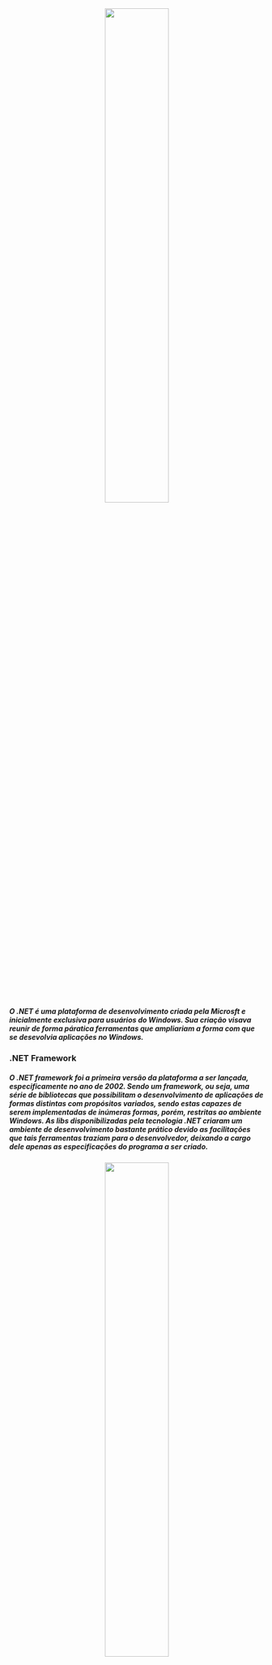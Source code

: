 <div align="center">
  <img width="50%" src="https://cdn.icon-icons.com/icons2/2248/PNG/512/dot_net_icon_138665.png" >
</div>

 <h5>
     O .NET é uma plataforma de desenvolvimento criada pela Microsft e inicialmente exclusiva para
     usuários do Windows. Sua criação visava reunir de forma páratica ferramentas que ampliariam a 
     forma com que se desevolvia aplicações no Windows.
 </h5>

<h3>.NET Framework</h3>

 <h5>
     O .NET framework foi a primeira versão da plataforma a ser lançada, especificamente no ano de 
     2002. Sendo um framework, ou seja, uma série de bibliotecas que possibilitam o desenvolvimento de
     aplicações de formas distintas com propósitos variados, sendo estas capazes de serem implementadas
     de inúmeras formas, porém, restritas ao ambiente Windows. As libs disponibilizadas pela tecnologia
     .NET criaram um ambiente de desenvolvimento bastante prático devido as facilitações que tais
     ferramentas traziam para o desenvolvedor, deixando a cargo dele apenas as especificações do programa
     a ser criado.
 </h5>

 <div align="center">
    <img width="50%" src="https://user-images.githubusercontent.com/61476935/115619068-d45e2d00-a2c9-11eb-85d8-ae0ce91fdcc8.png">
 </div>
 

 <h5>
    O .NET é ambienteado e desenvolvido no Visual Studio, IDE capaz de interagir diretamente com 
    funcionalidades do sistema operacional, nesse caso ainda restrito ao sistema da Operacional da
    Microsft. Suportando linguagens como VB(Visual Basic), C#, C++, F# e Python, o Visual Studio é
    bastante versátil, sendo companhia constante do desenvolvedor .NET.
 </h5>

 <h5>
   Além disso, nele é possível desenvolver uma série de tipos de aplicações, sejam voltadas para os
   ambientes de Console, Windows Form, Web ou mesmo Mobile, cada uma demandando uma das variações 
   do próprio .NET.
</h5>


<h2>ATUALIZAÇÕES DO .NET</h2>

<h3>.NET Core</h3>

 <h5>
    Sendo introzido no mercado em 2016 com o propósito de ampliar as fronteiras do desenvolvimento
    usando o .NET, a Microsft desenvolveu o que seria definido como uma modernização do já difundido
    .NET, sua versão Core. A atualização buscava quebrar a barreira de exclusividade que o Windows
    detinha sobre a ferramenta. Com essa mudança, tanto o Linux quanto o mcOS passaram a ser contemplados
    com a possibilidade de suporte ao .NET, ou melhor dizendo, .NET Core. Uma grnade mudança trazida pela 
    atualização foi que o .NET passou a ser Open Source, permitindo a contribuição dos próprios usuáriso.
</h5>

<h3>ASP.NET Core</h3>

 <h5>
    O Asp.Net Core é uma versão do Asp.Net que é ambientado na plataforma .NET Core. Quando foi lançado,
    Asp.Net tinha como maior função permitir a migração de conseitos do desenvolvimento DeskTop para
    a Web. As Ferramentas que levaram a sua criação, como Delphi e Visual Basic, as quais permitiam
    a criação mas somplória de interfaces gráficas no desenvolvimento DeskTop, podendo ser dito que com
    um simples "arrastar" de componentes o processo se dava como feito, tornavam possível uma maior dedicação
    a lógica por trás da interface. Com isso, foi desenvolvido o ASP.NET Web Forms.
 </h5>

 <h5>
    Mesmo parecendo adequando, a legibilidade da liguagem de marcação gerada pelo Web Forms era bastante 
    poluída e passou a cair em desuso. Mesmo com o fracass, o Asp.Net não foi descartanto, sofrente várias
    atualizações com o passar dos anos, sendo alguns delas o ASP.NET MVC: Aplicação do padrão MVC em
    aplicações do gênero; e o Web API: Criação de Api's usando a plataforma;
 </h5>

 <h5>
    Após várias atualizações, a Microsft partiu da idéia de atualizações pensando na comunidade para 
    qual a ferramenta era essencaial, tornando-a Open Source. Com isso, vendo que muitas modificações
    teriam que ser feitas, foi desenvolvido e lançado do zero em 2016 o ASP.NET Core.
 </h5>

 <h5>
    Sucessor do ASP.NET, o ASP.NET Core é um framework open-source, multiplataforma, criado pela
    Microsoft e a comunidade. Leve, rápido e modular, funciondo em conjunto com o .NET Core. As
    mudanças trouxeram uma visão mais moderna e performática para aplicações Web no meio .Note.
 </h5>
 
 
 <h2>
    Processo de Compilação no .NET
 </h2>
 
 <h5>
    Como foi anteriormente mencionado, o .NET fornece suporte para multiplas linguagens, uma
    vez que o código escrito em uma destas é compilado, todo um processo de leitura e 
 </h5>
 

  <h2>
    Componentes de arquitetura do .NET
  </h2>

  <h5>
    Um aplicativo .NET é desenvolvido para e é executado em uma ou mais
    implementações do .NET. As implementações do .NET incluem o .NET
    Framework, o .NET 5 (e o .NET Core) e o mono. Além disso, há uma 
    especificação de API comum a várias implementações do .NET que é
    chamada .NET Standard.
  </h5> 

<h2>
  .NET Standard
</h2>

  <h5>
   .NET Standard é um conjunto de APIs que são implementadas pela biblioteca
   de classes base de uma implementação do .NET. De maneira mais formal,
   é uma especificação das APIs do .NET que compõem um conjunto uniforme
   de contratos nos quais você compila seu código. Esses contratos são
   implementados em várias implementações do .NET.
 </h5>

<h2>
  Implementações do .NET
</h2>

<h5>
  Cada implementação do .NET inclui os seguintes componentes:
</h5>

  <ul>
   <li>Um ou mais runtimes. Exemplos: .NET Framework CLR, .NET 5 CLR.</li>

   <li>Uma biblioteca de classes. Exemplos: .NET Framework biblioteca
   de classes base, biblioteca de classes base do .NET 5.</li>

   <li>Opcionalmente, uma ou mais estruturas de aplicativo. Exemplos:
   ASP.net, Windows Formse Windows Presentation Foundation (WPF)
   estão incluídos no .NET Framework e no .NET 5.</li>

   <li>Opcionalmente, ferramentas de desenvolvimento. Algumas ferramentas
   de desenvolvimento são compartilhadas entre várias implementações.</li>
  <ul>
  
<h5>Há quatro implementações do .NET às quais a Microsoft dá suporte:</h5>

  <ul>
   <li>.NET 5 (e .NET Core) e versões posteriores</li>
   <li>.NET Framework</li>
   <li>Mono</li>
   <li>UWP</li>
  </ul>
  
<h2>
  .NET 5
</h2>
  
<h5>
  O .NET 5 é uma implementação de plataforma cruzada do .NET que foi projetada
 para lidar com cargas de trabalho de servidor e nuvem em escala. Ele também dá 
 suporte a outras cargas de trabalho, incluindo aplicativos de desktop. Ele é
 executado no Windows, no macOS e no Linux. Ele implementa .NET Standard, portanto,
 o código que tem como alvo .NET Standard pode ser executado no .NET 5. ASP.NET Core,
 Windows Formse Windows Presentation Foundation (WPF) são executados no .NET 5.
</h5>
  

<h2>
  .NET Framework
</h2>
  

<h5>
 .NET Framework é a implementação original do .NET que existia desde 2002. As
 versões 4,5 e posteriores implementam .NET Standard, portanto, o código que tem 
 como destino .NET Standard pode ser executado nessas versões do .NET Framework.
 Ele contém APIs adicionais específicas do Windows, como APIs para desenvolvimento
 de área de trabalho do Windows com o Windows Forms e o WPF. O .NET Framework é
 otimizado para a compilação de aplicativos da área de trabalho do Windows.
</h5>
  

<h2>
  Mono
</h2>
  

<h5>
  O Mono é uma implementação do .NET que é usada principalmente quando um pequeno
  runtime é necessário. É o tempo de execução que capacita aplicativos Xamarin no
  Android, macOS, iOS, tvOS e watchOS e concentra-se principalmente em uma pequena
  superfície. O Mono também é plataforma para jogos criados com o mecanismo Unity.
</h5>
  

<h2>
  Plataforma Universal do Windows (UWP)
</h2>
  

<h5>
 A UWP é uma implementação do .NET que é usada para criar aplicativos do Windows
 modernos e sensíveis ao toque, bem como software para a IoT (Internet das Coisas). Ele
 foi projetado para unificar os diferentes tipos de dispositivos que você talvez queira
 direcionar, incluindo PCs, tablets, telefones e até mesmo o Xbox. A UWP fornece muitos
 serviços, como um repositório centralizado de aplicativos, um ambiente de execução
 (AppContainer) e um conjunto de APIs do Windows para usar em vez das APIS do Win32
 (WinRT). Os aplicativos podem ser escritos em C++, C#, Visual Basic e JavaScript.
</h5>
  

<h2>
 Runtimes do .NET
</h2>
  

<h5>
 Um runtime é o ambiente de execução de um programa gerenciado. O SO faz parte do
 ambiente do runtime, mas não faz parte do runtime do .NET. Aqui estão alguns exemplos
 de runtimes do .NET:
</h5>
  
   <ul>  
     <li>CLR (Common Language Runtime) para .NET Framework</li>
     <li>CLR (Common Language Runtime) para .NET 5</li>
     <li>.NET Native para a Plataforma Universal do Windows</li>
     <li>
        O runtime Mono para Xamarin.iOS, Xamarin.Android,
        Xamarin.Mac e a estrutura de área de trabalho do Mono
     </li>
   </ul>
    
    
